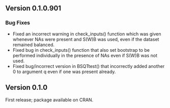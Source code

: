 ## Version 0.1.0.901

### Bug Fixes
* Fixed an incorrect warning in check_inputs() function which was given
whenever NAs were present and S(W)B was used, even if the dataset remained
balanced.
* Fixed bug in check_inputs() function that also set bootstrap to be
performed individually in the presence of NAs even if S(W)B was not used.
* Fixed bug/incorrect version in BSQTtest() that incorrectly added another 0
to argument q even if one was present already.

## Version 0.1.0
First release; package available on CRAN.
